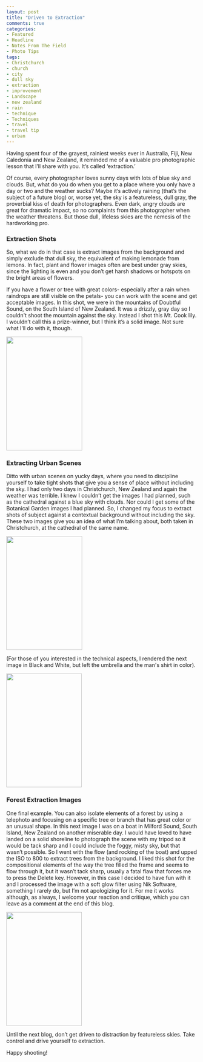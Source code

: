```yaml
---
layout: post
title: "Driven to Extraction"
comments: true
categories:
- Featured
- Headline
- Notes From The Field
- Photo Tips
tags:
- Christchurch
- church
- city
- dull sky
- extraction
- improvement
- Landscape
- new zealand
- rain
- technique
- Techniques
- travel
- travel tip
- urban
---
```

Having spent four of the grayest, rainiest weeks ever in Australia, Fiji, New Caledonia and New Zealand, it reminded me of a valuable pro photographic lesson that I’ll share with you. It’s called ‘extraction.’

Of course, every photographer loves sunny days with lots of blue sky and clouds. But, what do you do when you get to a place where you only have a day or two and the weather sucks? Maybe it’s actively raining (that’s the subject of a future blog) or, worse yet, the sky is a featureless, dull gray, the proverbial kiss of death for photographers. Even dark, angry clouds are great for dramatic impact, so no complaints from this photographer when the weather threatens. But those dull, lifeless skies are the nemesis of the hardworking pro.
<h3>Extraction Shots</h3>
So, what we do in that case is extract images from the background and simply exclude that dull sky, the equivalent of making lemonade from lemons. In fact, plant and flower images often are best under gray skies, since the lighting is even and you don’t get harsh shadows or hotspots on the bright areas of flowers.

If you have a flower or tree with great colors- especially after a rain when raindrops are still visible on the petals- you can work with the scene and get acceptable images. In this shot, we were in the mountains of Doubtful Sound, on the South Island of New Zealand. It was a drizzly, gray day so I couldn't shoot the mountain against the sky. Instead I shot this Mt. Cook lily. I wouldn’t call this a prize-winner, but I think it’s a solid image. Not sure what I’ll do with it, though.

<a href="http://blog.lesterpickerphoto.com/wp-content/uploads/2010/12/Mt.-Cook-Lilly-Doubtful-Sound-New-Zealand-32010-11-17.jpg"><img class="size-medium wp-image-825" title="Mt. Cook Lilly, Doubtful Sound, New Zealand 32010-11-17" src="http://blog.lesterpickerphoto.com/wp-content/uploads/2010/12/Mt.-Cook-Lilly-Doubtful-Sound-New-Zealand-32010-11-17-200x300.jpg" alt="" width="200" height="300"></a>
<h3>Extracting Urban Scenes</h3>
Ditto with urban scenes on yucky days, where you need to discipline yourself to take tight shots that give you a sense of place without including the sky. I had only two days in Christchurch, New Zealand and again the weather was terrible. I knew I couldn’t get the images I had planned, such as the cathedral against a blue sky with clouds. Nor could I get some of the Botanical Garden images I had planned. So, I changed my focus to extract shots of subject against a contextual background without including the sky. These two images give you an idea of what I’m talking about, both taken in Christchurch, at the cathedral of the same name.

<a href="http://blog.lesterpickerphoto.com/wp-content/uploads/2010/12/Christchurch-South-Island-New-Zealand-502010-11-20.jpg"><img class="size-medium wp-image-826" title="Christchurch, South Island, New Zealand 502010-11-20" src="http://blog.lesterpickerphoto.com/wp-content/uploads/2010/12/Christchurch-South-Island-New-Zealand-502010-11-20-200x300.jpg" alt="" width="200" height="300"></a>

(For those of you interested in the technical aspects, I rendered the next image in Black and White, but left the umbrella and the man's shirt in color).

<a href="http://blog.lesterpickerphoto.com/wp-content/uploads/2010/12/Christchurch-South-Island-New-Zealand-782010-11-20.jpg"><img class="size-medium wp-image-827" title="Christchurch, South Island, New Zealand 782010-11-20" src="http://blog.lesterpickerphoto.com/wp-content/uploads/2010/12/Christchurch-South-Island-New-Zealand-782010-11-20-199x300.jpg" alt="" width="199" height="300"></a>
<h3>Forest Extraction Images</h3>
One final example. You can also isolate elements of a forest by using a telephoto and focusing on a specific tree or branch that has great color or an unusual shape. In this next image I was on a boat in Milford Sound, South Island, New Zealand on another miserable day. I would have loved to have landed on a solid shoreline to photograph the scene with my tripod so it would be tack sharp and I could include the foggy, misty sky, but that wasn’t possible. So I went with the flow (and rocking of the boat) and upped the ISO to 800 to extract trees from the background. I liked this shot for the compositional elements of the way the tree filled the frame and seems to flow through it, but it wasn’t tack sharp, usually a fatal flaw that forces me to press the Delete key. However, in this case I decided to have fun with it and I processed the image with a soft glow filter using Nik Software, something I rarely do, but I’m not apologizing for it. For me it works although, as always, I welcome your reaction and critique, which you can leave as a comment at the end of this blog.

<a href="http://blog.lesterpickerphoto.com/wp-content/uploads/2010/12/Doubtful-Sound-New-Zealand-592010-11-17.jpg"><img class="size-medium wp-image-828" title="Doubtful Sound, New Zealand 592010-11-17" src="http://blog.lesterpickerphoto.com/wp-content/uploads/2010/12/Doubtful-Sound-New-Zealand-592010-11-17-199x300.jpg" alt="" width="199" height="300"></a>

Until the next blog, don’t get driven to distraction by featureless skies. Take control and drive yourself to extraction.

Happy shooting!